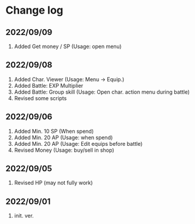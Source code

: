 # Change log

## 2022/09/09
1. Added Get money / SP (Usage: open menu)

## 2022/09/08  
1. Added Char. Viewer (Usage: Menu -> Equip.)
1. Added Battle: EXP Multiplier
1. Added Battle: Group skill (Usage: Open char. action menu during battle)
2. Revised some scripts

## 2022/09/06
1. Added Min. 10 SP (When spend)
1. Added Min. 20 AP (Usage: when spend)
1. Added Min. 20 AP (Usage: Edit equips before battle)
1. Revised Money (Usage: buy/sell in shop)  

## 2022/09/05
1. Revised HP (may not fully work)  

## 2022/09/01  
1. init. ver.

